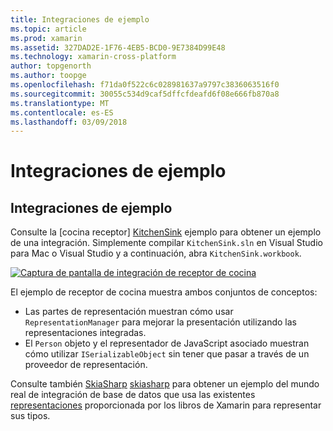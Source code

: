 ```yaml
---
title: Integraciones de ejemplo
ms.topic: article
ms.prod: xamarin
ms.assetid: 327DAD2E-1F76-4EB5-BCD0-9E7384D99E48
ms.technology: xamarin-cross-platform
author: topgenorth
ms.author: toopge
ms.openlocfilehash: f71da0f522c6c028981637a9797c3836063516f0
ms.sourcegitcommit: 30055c534d9caf5dffcfdeafd6f08e666fb870a8
ms.translationtype: MT
ms.contentlocale: es-ES
ms.lasthandoff: 03/09/2018
---
```

# <a name="sample-integrations"></a>Integraciones de ejemplo

## <a name="sample-integrations"></a>Integraciones de ejemplo

Consulte la [cocina receptor] [ KitchenSink] ejemplo para obtener un ejemplo de una integración. Simplemente compilar `KitchenSink.sln` en Visual Studio para Mac o Visual Studio y a continuación, abra `KitchenSink.workbook`.

[![Captura de pantalla de integración de receptor de cocina](samples-images/kitchensinkintegrationscreenshot.png)](samples-images/kitchensinkintegrationscreenshot.png#lightbox)

El ejemplo de receptor de cocina muestra ambos conjuntos de conceptos:

* Las partes de representación muestran cómo usar `RepresentationManager` para mejorar la presentación utilizando las representaciones integradas.
* El `Person` objeto y el representador de JavaScript asociado muestran cómo utilizar `ISerializableObject` sin tener que pasar a través de un proveedor de representación.

Consulte también [SkiaSharp] [ skiasharp] para obtener un ejemplo del mundo real de integración de base de datos que usa las existentes [representaciones](~/tools/workbooks/sdk/representations.md) proporcionada por los libros de Xamarin para representar sus tipos.

[KitchenSink]: https://github.com/xamarin/Workbooks/tree/master/SDK/Samples/KitchenSink
[skiasharp]: https://github.com/mono/SkiaSharp/tree/master/source/SkiaSharp.Workbooks